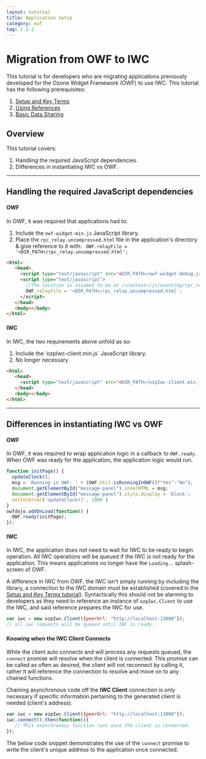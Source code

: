 ```yaml
---
layout: tutorial
title: Application Setup
category: owf
tag: 1.2.1
---
```

# Migration from OWF to IWC
This tutorial is for developers who are migrating applications previously
developed for the Ozone Widget Framework (OWF) to use IWC. This tutorial has the
following prerequisites:

  1. [Setup and Key Terms](index.html)
  2. [Using References](01_quickStart.html)
  3. [Basic Data Sharing](02_dataApi.html)


## Overview
This tutorial covers:

  1. Handling the required JavaScript dependencies.
  2. Differences in instantiating IWC vs OWF.

***

## Handling the required JavaScript dependencies
#### OWF
In OWF, it was required that applications had to:

  1. Include the `owf-widget-min.js` JavaScript library.
  2. Place the `rpc_relay.uncompressed.html` file in the application's directory & give reference to it with:
  ` OWF.relayFile = '<DIR_PATH>/rpc_relay.uncompressed.html';`

``` html
<html>
   <head>
     <script type="text/javascript" src="<DIR_PATH>/owf-widget-debug.js"></script>
     <script type="text/javascript">
       //The location is assumed to be at /<context>/js/eventing/rpc_relay.uncompressed.html if it is not set
       OWF.relayFile = '<DIR_PATH>/rpc_relay.uncompressed.html';
     </script>
   </head>
   <body></body>
</html>
```

#### IWC
In IWC, the two requirements above unfold as so:

  1. Include the 'ozpIwc-client.min.js` JavaScript library.
  2. No longer necessary

``` html
<html>
   <head>
     <script type="text/javascript" src="<DIR_PATH>/ozpIwc-client.min.js"></script>
   </head>
   <body></body>
</html>
```  

***

## Differences in instantiating IWC vs OWF
#### OWF
In OWF, it was required to wrap application logic in a callback to `OWF.ready`. When OWF  was ready for the application,
the application logic would run.

``` js
function initPage() {
  updateClock();
  msg = 'Running in OWF: ' + (OWF.Util.isRunningInOWF()?"Yes":"No");
  document.getElementById("message-panel").innerHTML = msg;
  document.getElementById("message-panel").style.display = 'block';
  setInterval('updateClock()', 1000 )
}
owfdojo.addOnLoad(function() {
  OWF.ready(initPage);
});
```

#### IWC
In IWC, the application does not need to wait for IWC to be ready to begin
operation. All IWC operations will be queued if the IWC is not ready for the
application. This means applications no longer have the `Loading..` splash-screen
of OWF.

A difference in IWC from OWF, the IWC isn't simply running by including the
library, a connection to the IWC domain must be established (covered in the
[Setup and Key Terms tutorial](index.html)). Syntactically this should not be
alarming to developers as they need to reference an instance of `ozpIwc.Client`
to use the IWC, and said reference prepares the IWC for use.

``` js
var iwc = new ozpIwc.Client({peerUrl: "http://localhost:13000"});
// all iwc requests will be queued until IWC is ready.
```

#### Knowing when the IWC Client Connects
While the client auto connects and will process any requests queued, the
`connect` promise will resolve when the client is connected. This promise can be
called as often as desired, the client will not reconnect by calling it, rather
it will reference the connection to resolve and move on to any chained functions.

Chaining asynchronous code off the **IWC Client** connection is only necessary
if specific information pertaining to the generated client is needed (client's
address).

``` js
var iwc = new ozpIwc.Client({peerUrl: "http://localhost:13000"});
iwc.connect().then(function(){
   // This asynchronous function runs once the client is connected.
});
```

The below code snippet demonstrates the use of the `connect` promise to write
the client's unique address to the application once connected.

<p data-height="250" data-theme-id="0" data-slug-hash="zrdzLg" data-default-tab="js" data-user="Kevin-K" class='codepen'></p>
